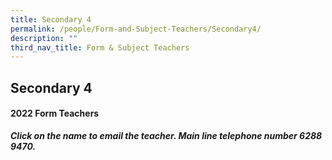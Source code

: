 ```yaml
---
title: Secondary 4
permalink: /people/Form-and-Subject-Teachers/Secondary4/
description: ""
third_nav_title: Form & Subject Teachers
---
```

## Secondary 4

#### 2022 Form Teachers

**_Click on the name to email the teacher. Main line telephone number 6288 9470._**